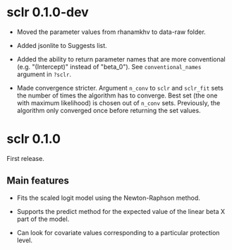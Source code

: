 # sclr 0.1.0-dev

- Moved the parameter values from rhanamkhv to data-raw folder.

- Added jsonlite to Suggests list.

- Added the ability to return parameter names that are more conventional 
(e.g. "(Intercept)" instead of "beta_0"). See `conventional_names` argument
in `?sclr`.

- Made convergence stricter. Argument `n_conv` to `sclr` and `sclr_fit` 
sets the number of times the algorithm has to converge. Best set (the one 
with maximum likelihood) is chosen out of `n_conv` sets. Previously, the 
algorithm only converged once before returning the set values.

# sclr 0.1.0

First release.

## Main features

- Fits the scaled logit model using the Newton-Raphson method.

- Supports the predict method for the expected value of the linear beta X part of the model.

- Can look for covariate values corresponding to a particular protection level.
